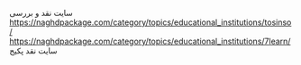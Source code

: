 سایت نقد و بررسی 
https://naghdpackage.com/category/topics/educational_institutions/tosinso/
https://naghdpackage.com/category/topics/educational_institutions/7learn/
سایت نقد پکیج

